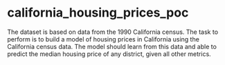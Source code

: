 # california_housing_prices_poc
The dataset is based on data from the 1990 California census. The task to perform is to build a model of housing prices in California using the California census data. The model should learn from this data and able to predict the median housing price of any district, given all other metrics.
